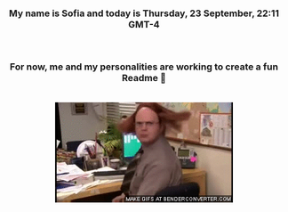 


<div align="center">
<h3 >My name is Sofia and today is Thursday, 23 September, 22:11 GMT-4</h3><br>
<h3 >For now, me and my personalities are working to create a fun Readme 👋
</h3><br>
<img src='img/dwight.gif' alt='working...'/>
</div>
